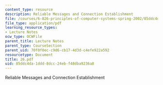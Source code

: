 ```yaml
---
content_type: resource
description: Reliable Messages and Connection Establishment
file: /courses/6-826-principles-of-computer-systems-spring-2002/85ddc4da1ddd8dcc24ebf48dba9236a8_26.pdf
file_type: application/pdf
learning_resource_types:
- Lecture Notes
ocw_type: OCWFile
parent_title: Lecture Notes
parent_type: CourseSection
parent_uid: 70f0f0ec-c9d6-cb17-4d3d-c4efe922a592
resourcetype: Document
title: 26.pdf
uid: 85ddc4da-1ddd-8dcc-24eb-f48dba9236a8
---
```

Reliable Messages and Connection Establishment


